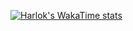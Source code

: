 [![Harlok's WakaTime stats](https://github-readme-stats.vercel.app/api/wakatime?username=jelorisk)](https://github.com/anuraghazra/github-readme-stats)
